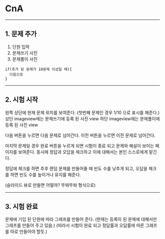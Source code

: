 # CnA
-----------------------
## 1. 문제 추가

1. 단원 입력
2. 문제쓰기 사진
3. 문제풀이 사진

```
if(추가 된 문제가 10문제 이상일 때){
  다음으로
}
````
------------------------------
## 2. 시험 시작

왼쪽 상단에 현재 문제 위치를 보여준다. (첫번째 문제인 경우 1/10 으로 표시를 해준다.)
상단 imageview에는 문제쓰기에 등록 된 사진 view
하단 imageview에는 문제풀이에 등록 된 사진 view

다음 버튼을 누르면 다음 문제로 넘어간다.
이전 버튼을 누르면 이전 문제로 넘어간다.

마지막 문제일 경우 완료 버튼을 누르게 되면 시험이 종료 되고
문제와 해설이 보이는 페이지를 보여준다.
동시에 정답과 오답을 체크하고 이에 대해서는 본인 스스로에게 맡긴다.

정답에 체크를 하면 추후 랜덤 문제를 만들어줄 때 빈도 수를 낮추게 되고,
오답을 체크를 하면 빈도 수를 높이거나 유지를 해준다.

(슬라이드 뷰로 만들면 어떨까? 뚜똬뚜똬 형식으로)

------------------------------
## 3. 시험 완료

문제에 기입 된 단원에 따라 그래프를 만들어 준다.
(현재는 등록이 된 문제에 대해서만 그래프를 만들어 주고 있음.)
(따라서 시험이 완료 되고 정답률과 오답률에 따른 그래프를 따로 만들어야 할듯.)
